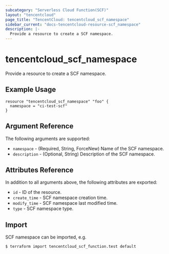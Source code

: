 ```yaml
---
subcategory: "Serverless Cloud Function(SCF)"
layout: "tencentcloud"
page_title: "TencentCloud: tencentcloud_scf_namespace"
sidebar_current: "docs-tencentcloud-resource-scf_namespace"
description: |-
  Provide a resource to create a SCF namespace.
---
```


# tencentcloud_scf_namespace

Provide a resource to create a SCF namespace.

## Example Usage

```hcl
resource "tencentcloud_scf_namespace" "foo" {
  namespace = "ci-test-scf"
}
```

## Argument Reference

The following arguments are supported:

* `namespace` - (Required, String, ForceNew) Name of the SCF namespace.
* `description` - (Optional, String) Description of the SCF namespace.

## Attributes Reference

In addition to all arguments above, the following attributes are exported:

* `id` - ID of the resource.
* `create_time` - SCF namespace creation time.
* `modify_time` - SCF namespace last modified time.
* `type` - SCF namespace type.


## Import

SCF namespace can be imported, e.g.

```
$ terraform import tencentcloud_scf_function.test default
```

